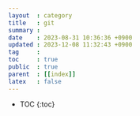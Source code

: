 ```yaml
---
layout  : category
title   : git
summary : 
date    : 2023-08-31 10:36:36 +0900
updated : 2023-12-08 11:32:43 +0900
tag     : 
toc     : true
public  : true
parent  : [[index]]
latex   : false
---
```

* TOC
{:toc}
